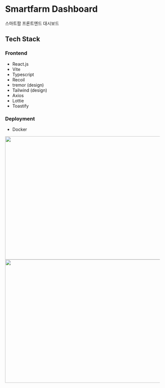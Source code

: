 # Smartfarm Dashboard
스마트팜 프론트엔드 대시보드

## Tech Stack
### Frontend
- React.js
- Vite
- Typescript
- Recoil
- tremor (design)
- Tailwind (design)
- Axios
- Lottie
- Toastify
### Deployment
- Docker

<img src = "https://user-images.githubusercontent.com/80817196/230764672-eee989b2-aab2-4f89-bea2-1a8c4ebd355f.png" width="600" height="400">
<img src = "https://user-images.githubusercontent.com/80817196/230764677-68a34271-03a7-4ff9-8d3a-bddb186bc149.png" width="600" height="400">
